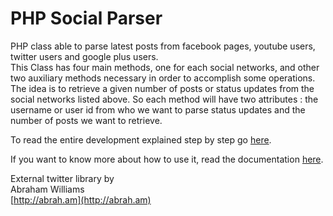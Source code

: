PHP Social Parser
=============

PHP class able to parse latest posts from facebook pages, youtube users, twitter users and google plus users.  
This Class has four main methods, one for each social networks, and other two auxiliary methods necessary in order to accomplish some operations.
The idea is to retrieve a given number of posts or status updates from the social networks listed above. So each method will have two attributes : the username or user id from who we want to parse status updates and the number of posts we want to retrieve.  

To read the entire development explained step by step go [here](http://c0desn1p.com/retrieve-latest-posts-from-social-networks-with-php/).

If you want to know more about how to use it, read the documentation [here](http://andreamorone.github.io/social-parser/).

External twitter library by  
Abraham Williams  
[http://abrah.am](http://abrah.am)
